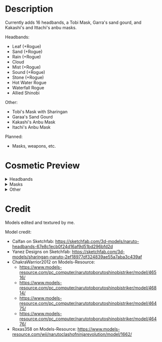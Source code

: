 # Description

Currently adds 16 headbands, a Tobi Mask, Garra's sand gourd, and Kakashi's and Ittachi's anbu masks.

Headbands:
- Leaf	(+Rogue)
- Sand	(+Rogue)
- Rain	(+Rogue)
- Cloud
- Mist	(+Rogue)
- Sound	(+Rogue)
- Stone	(+Rogue)
- Hot Water Rogue
- Waterfall	Rogue
- Allied Shinobi

Other:
- Tobi's Mask with Sharingan
- Garaa's Sand Gourd
- Kakashi's Anbu Mask
- Itachi's Anbu Mask

Planned:
- Masks, weapons, etc.

# Cosmetic Preview
</details>

<details>
  <summary>Headbands</summary>

- ![](https://cdn.discordapp.com/attachments/1193838003903275089/1193838053760978954/image.png?ex=65ae2b54&is=659bb654&hm=101d052bca71ffd66fd94b5e45c8487b67d416bd3671ce6d91d184cc9fb620c9&)
- ![](https://cdn.discordapp.com/attachments/1193838003903275089/1193840236325785661/image.png?ex=65ae2d5c&is=659bb85c&hm=55f9cc9f09d5ad362bf38f61d9cad0a4da95c549df9677e5c8077694119fc6b1&)
- ![](https://cdn.discordapp.com/attachments/1193838003903275089/1193840645085864027/image.png?ex=65ae2dbe&is=659bb8be&hm=8f892ce4f2301b67c7956839ab67e510f768d1d5a69140a4affff6dfb276510a&)

</details>

<details>
  <summary>Masks</summary>

- ![](https://cdn.discordapp.com/attachments/1193838003903275089/1193838303867318272/image.png?ex=65ae2b90&is=659bb690&hm=5e2c44e8d9739af7d3e37587d621084de2e294890c6bb3a36c98a241446e9f1d&)
- ![](https://cdn.discordapp.com/attachments/1193838003903275089/1193838359618007040/image.png?ex=65ae2b9d&is=659bb69d&hm=4721e3b893a55633e509b62f49bf75f4721c5f95f59759ba663d141f4b4042ad&)
- ![](https://cdn.discordapp.com/attachments/1193838003903275089/1193838587200942080/image.png?ex=65ae2bd3&is=659bb6d3&hm=10b841e48cf0b65b5ba3f3a502856bee79fea06920e96e886be1b88f85dffcfa&)

</details>

<details>
  <summary>Other</summary>

- ![](https://cdn.discordapp.com/attachments/1193838003903275089/1193838708932214795/image.png?ex=65ae2bf0&is=659bb6f0&hm=7a47d2b95b40a5e6ddaa8ecd99f3581373d9fabeda43d81ec84d58ee154f99a1&)

</details>

# Credit

Models edited and textured by me.

Model credit:
- Calfan on Sketchfab: https://sketchfab.com/3d-models/naruto-headbands-67e8c1ecb0f24d16af9d51bd296bfd2d
- Yanez Designs on Sketchfab: https://sketchfab.com/3d-models/sharingan-naruto-2ef18977df324839ae55a7aba3c439af
- ChakraWarrior2012 on Models-Resource:
	- https://www.models-resource.com/pc_computer/narutotoborutoshinobistriker/model/46516/
	- https://www.models-resource.com/pc_computer/narutotoborutoshinobistriker/model/46814/
	- https://www.models-resource.com/pc_computer/narutotoborutoshinobistriker/model/46475/
	- https://www.models-resource.com/pc_computer/narutotoborutoshinobistriker/model/46476/
- Roxas358 on Models-Resource: https://www.models-resource.com/wii/narutoclashofninjarevolution/model/1662/
